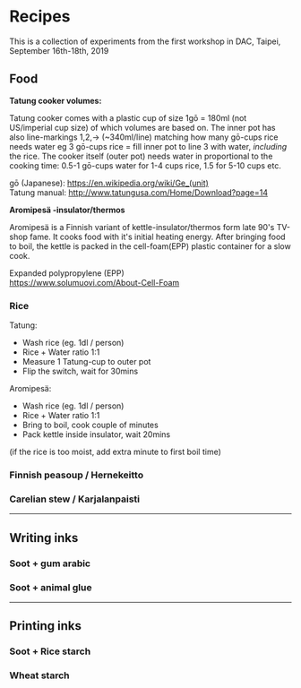 # Recipes
This is a collection of experiments from the first workshop in DAC, Taipei, September 16th-18th, 2019

## Food

**Tatung cooker volumes:**

Tatung cooker comes with a plastic cup of size 1gō = 180ml (not US/imperial cup size) of which volumes are based on. The inner pot has also line-markings 1,2,-> (~340ml/line) matching how many gō-cups rice needs water eg 3 gō-cups rice = fill inner pot to line 3 with water, _including_ the rice. The cooker itself (outer pot) needs water in proportional to the cooking time: 0.5-1 gō-cups water for 1-4 cups rice, 1.5 for 5-10 cups etc.

gō (Japanese):
https://en.wikipedia.org/wiki/Ge_(unit)<br>
Tatung manual: http://www.tatungusa.com/Home/Download?page=14


**Aromipesä -insulator/thermos**

Aromipesä is a Finnish variant of kettle-insulator/thermos form late 90's TV-shop fame. It cooks food with it's initial heating energy. After bringing food to boil, the kettle is packed in the cell-foam(EPP) plastic container for a slow cook. 


Expanded polypropylene (EPP)<br>
https://www.solumuovi.com/About-Cell-Foam


### Rice

Tatung:

* Wash rice (eg. 1dl / person)
* Rice + Water ratio  1:1
* Measure 1 Tatung-cup  to outer pot
* Flip the switch, wait for 30mins 

Aromipesä:

* Wash rice (eg. 1dl / person)
* Rice + Water ratio  1:1
* Bring to boil, cook couple of minutes
* Pack kettle inside insulator, wait 20mins 

(if the rice is too moist, add extra minute to first boil time)
 

### Finnish peasoup / Hernekeitto

### Carelian stew / Karjalanpaisti

---

## Writing inks

### Soot + gum arabic

### Soot + animal glue

---

## Printing inks

### Soot + Rice starch

### Wheat starch 

